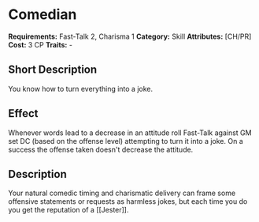 # Comedian

**Requirements:** Fast-Talk 2, Charisma 1
**Category:** Skill
**Attributes:** [CH/PR]
**Cost:** 3 CP
**Traits:** -


## Short Description
You know how to turn everything into a joke.

## Effect
Whenever words lead to a decrease in an attitude roll Fast-Talk against GM set DC (based on the offense level) attempting to turn it into a joke. On a success the offense taken doesn't decrease the attitude.

## Description
Your natural comedic timing and charismatic delivery can frame some offensive statements or requests as harmless jokes, but each time you do you get the reputation of a [[Jester]].
